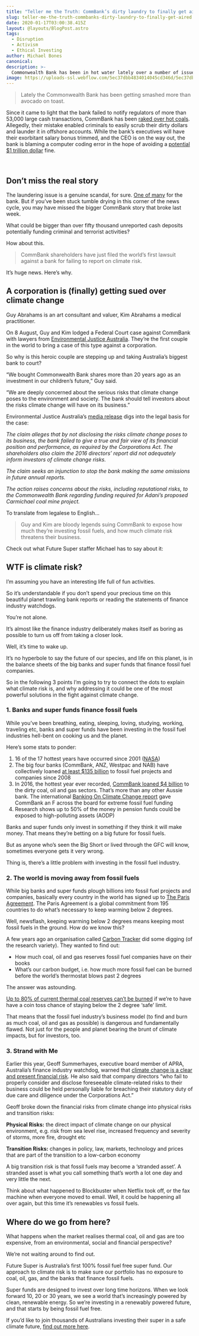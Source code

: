 ```yaml
---
title: "Teller me the Truth: CommBank’s dirty laundry to finally get aired"
slug: teller-me-the-truth-commbanks-dirty-laundry-to-finally-get-aired
date: 2020-01-17T03:00:38.415Z
layout: @layouts/BlogPost.astro
tags:
  - Disruption
  - Activism
  - Ethical Investing
author: Michael Bones
canonical:
description: >-
  Commonwealth Bank has been in hot water lately over a number of issues. But the really interesting story is at risk of getting lost in all the noise. Find out about the Aussie legends who are taking on the banking giant.
image: https://uploads-ssl.webflow.com/5ec37dbb4834014045cd346d/5ec37dbc4834015709cd3df5_teller-me-the-truth-main%20(1).png
---
```


> Lately the Commonwealth Bank has been getting smashed more than avocado on toast.

Since it came to light that the bank failed to notify regulators of more than 53,000 large cash transactions, CommBank has been [raked over hot coals](https://www.theguardian.com/commentisfree/2017/aug/09/comm-bank-scandal-what-happens-when-too-much-power-is-placed-in-too-few-hands?CMP=share_btn_fb). Allegedly, their mistake enabled criminals to easily scrub their dirty dollars and launder it in offshore accounts. While the bank’s executives will have their exorbitant salary bonus trimmed, and the CEO is on the way out, the bank is blaming a computer coding error in the hope of avoiding a [potential $1 trillion dollar](http://www.businessreviewaustralia.com/finance/2485/Could-Commonwealth-Bank-be-fined-a-trillion-dollars-for-systemic-law-breaching) fine.

‍

## **Don’t miss the real story**

The laundering issue is a genuine scandal, for sure. [One of many](http://www.news.com.au/finance/business/banking/commonwealth-bank-lists-some-of-the-ways-it-has-failed-customers/news-story/40fe479370a629329fedc949375c7e9d) for the bank. But if you’ve been stuck tumble drying in this corner of the news cycle, you may have missed the bigger CommBank story that broke last week.

What could be bigger than over fifty thousand unreported cash deposits potentially funding criminal and terrorist activities?

How about this.

> CommBank shareholders have just filed the world’s first lawsuit against a bank for failing to report on climate risk.

It’s huge news. Here’s why.

## **A corporation is (finally) getting sued over climate change**

Guy Abrahams is an art consultant and valuer, Kim Abrahams a medical practitioner.

On 8 August, Guy and Kim lodged a Federal Court case against CommBank with lawyers from [Environmental Justice Australia](https://envirojustice.org.au/). They’re the first couple in the world to bring a case of this type against a corporation.

So why is this heroic couple are stepping up and taking Australia’s biggest bank to court?

“We bought Commonwealth Bank shares more than 20 years ago as an investment in our children’s future,” Guy said.

“We are deeply concerned about the serious risks that climate change poses to the environment and society. The bank should tell investors about the risks climate change will have on its business.”

Environmental Justice Australia’s [media release](http://envirojustice.org.au/media/shareholders-lodge-climate-change-case-against-cth-bank) digs into the legal basis for the case:

_The claim alleges that by not disclosing the risks climate change poses to its business, the bank failed to give a true and fair view of its financial position and performance, as required by the Corporations Act. The shareholders also claim the 2016 directors’ report did not adequately inform investors of climate change risks._

_The claim seeks an injunction to stop the bank making the same omissions in future annual reports._

_The action raises concerns about the risks, including reputational risks, to the Commonwealth Bank regarding funding required for Adani’s proposed Carmichael coal mine project._

To translate from legalese to English...

> Guy and Kim are bloody legends suing CommBank to expose how much they’re investing fossil fuels, and how much climate risk threatens their business.

Check out what Future Super staffer Michael has to say about it:

## **WTF is climate risk?**

I’m assuming you have an interesting life full of fun activities.

So it’s understandable if you don’t spend your precious time on this beautiful planet trawling bank reports or reading the statements of finance industry watchdogs.

You’re not alone.

It’s almost like the finance industry deliberately makes itself as boring as possible to turn us off from taking a closer look.

Well, it’s time to wake up.

It’s no hyperbole to say the future of our species, and life on this planet, is in the balance sheets of the big banks and super funds that finance fossil fuel companies.

So in the following 3 points I’m going to try to connect the dots to explain what climate risk is, and why addressing it could be one of the most powerful solutions in the fight against climate change.

### 1\. Banks and super funds finance fossil fuels

While you’ve been breathing, eating, sleeping, loving, studying, working, traveling etc, banks and super funds have been investing in the fossil fuel industries hell-bent on cooking us and the planet.

Here’s some stats to ponder:

1.  16 of the 17 hottest years have occurred since 2001 ([NASA](https://climate.nasa.gov/vital-signs/global-temperature/))
2.  The big four banks (CommBank, ANZ, Westpac and NAB) have collectively loaned [at least $135 billion](https://www.marketforces.org.au/info/tracking-the-money/) to fossil fuel projects and companies since 2008
3.  In 2016, the hottest year ever recorded, [CommBank loaned $4 billion](https://www.marketforces.org.au/commbanks-climate-fail/) to the dirty coal, oil and gas sectors. That’s more than any other Aussie bank. The international [Banking On Climate Change report](https://d3n8a8pro7vhmx.cloudfront.net/rainforestactionnetwork/pages/17788/attachments/original/1499895443/RAN_Banking_On_Climate_Change_2017.pdf?1499895443) gave CommBank an F across the board for extreme fossil fuel funding
4.  Research shows up to 50% of the money in pension funds could be exposed to high-polluting assets (AODP)

Banks and super funds only invest in something if they think it will make money. That means they’re betting on a big future for fossil fuels.

But as anyone who’s seen the Big Short or lived through the GFC will know, sometimes everyone gets it very wrong.

Thing is, there’s a little problem with investing in the fossil fuel industry.

### 2\. The world is moving away from fossil fuels

While big banks and super funds plough billions into fossil fuel projects and companies, basically every country in the world has signed up to [The Paris Agreement](http://unfccc.int/paris_agreement/items/9485.php). The Paris Agreement is a global commitment from 195 countries to do what’s necessary to keep warming below 2 degrees.

Well, newsflash, keeping warming below 2 degrees means keeping most fossil fuels in the ground. How do we know this?

A few years ago an organisation called [Carbon Tracker](http://www.carbontracker.org/report/carbon-bubble/) did some digging (of the research variety). They wanted to find out:

- How much coal, oil and gas reserves fossil fuel companies have on their books
- What’s our carbon budget, i.e. how much more fossil fuel can be burned before the world’s thermostat blows past 2 degrees

The answer was astounding.

[Up to 80% of current thermal coal reserves can’t be burned](http://www.nature.com/nature/journal/v517/n7533/full/nature14016.html?foxtrotcallback=true) if we’re to have have a coin toss chance of staying below the 2 degree ‘safe’ limit.

That means that the fossil fuel industry’s business model (to find and burn as much coal, oil and gas as possible) is dangerous and fundamentally flawed. Not just for the people and planet bearing the brunt of climate impacts, but for investors, too.

### 3\. Strand with Me

Earlier this year, Geoff Summerhayes, executive board member of APRA, Australia’s finance industry watchdog, warned that [climate change is a clear and present financial risk](http://www.apra.gov.au/Speeches/Pages/Australias-new-horizon.aspx). He also said that company directors “who fail to properly consider and disclose foreseeable climate-related risks to their business could be held personally liable for breaching their statutory duty of due care and diligence under the Corporations Act.”

Geoff broke down the financial risks from climate change into physical risks and transition risks:

**Physical Risks:** the direct impact of climate change on our physical environment, e.g. risk from sea level rise, increased frequency and severity of storms, more fire, drought etc

**Transition Risks:** changes in policy, law, markets, technology and prices that are part of the transition to a low-carbon economy

A big transition risk is that fossil fuels may become a ‘stranded asset’. A stranded asset is what you call something that’s worth a lot one day and very little the next.

Think about what happened to Blockbuster when Netflix took off, or the fax machine when everyone moved to email. Well, it could be happening all over again, but this time it’s renewables vs fossil fuels.

## **Where do we go from here?**

What happens when the market realises thermal coal, oil and gas are too expensive, from an environmental, social and financial perspective?

We’re not waiting around to find out.

Future Super is Australia’s first 100% fossil fuel free super fund. Our approach to climate risk is to make sure our portfolio has no exposure to coal, oil, gas, and the banks that finance fossil fuels.

Super funds are designed to invest over long time horizons. When we look forward 10, 20 or 30 years, we see a world that’s increasingly powered by clean, renewable energy. So we’re investing in a renewably powered future, and that starts by being fossil fuel free.

If you’d like to join thousands of Australians investing their super in a safe climate future, [find out more here](/switch/join-future-super).
